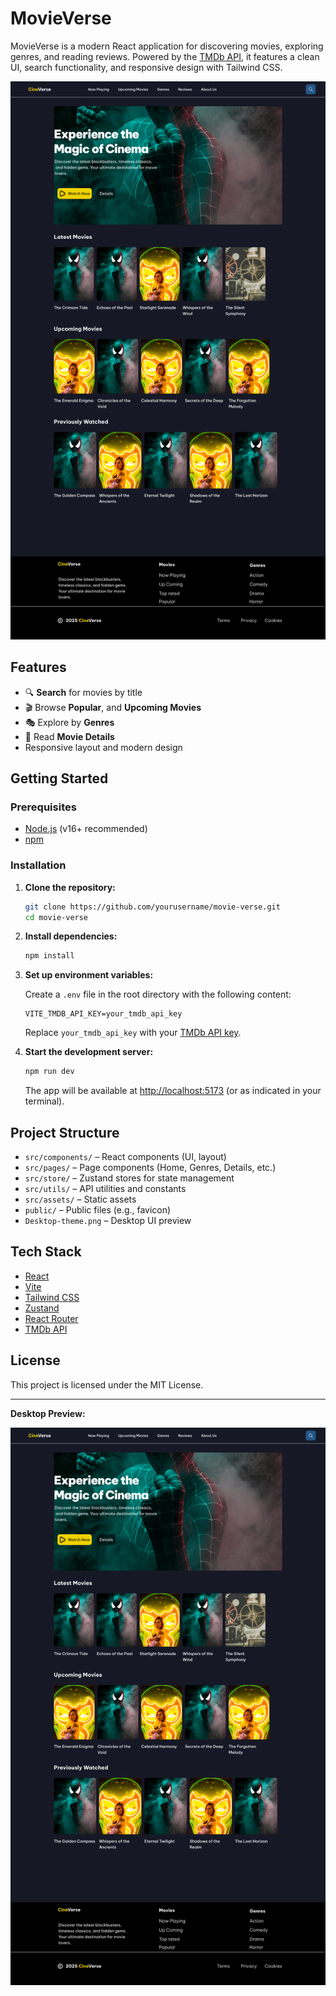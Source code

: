 # MovieVerse

MovieVerse is a modern React application for discovering movies, exploring genres, and reading reviews. Powered by the [TMDb API](https://www.themoviedb.org/documentation/api), it features a clean UI, search functionality, and responsive design with Tailwind CSS.

![Desktop Theme Preview](./Desktop-theme.png)

## Features

- 🔍 **Search** for movies by title
- 🎬 Browse **Popular**,  and **Upcoming Movies**
- 🎭 Explore by **Genres**
- 📝 Read **Movie Details**
- Responsive layout and modern design

## Getting Started

### Prerequisites

- [Node.js](https://nodejs.org/) (v16+ recommended)
- [npm](https://www.npmjs.com/)

### Installation

1. **Clone the repository:**

   ```sh
   git clone https://github.com/yourusername/movie-verse.git
   cd movie-verse
   ```

2. **Install dependencies:**

   ```sh
   npm install
   ```

3. **Set up environment variables:**

   Create a `.env` file in the root directory with the following content:

   ```
   VITE_TMDB_API_KEY=your_tmdb_api_key
   ```

   Replace `your_tmdb_api_key` with your [TMDb API key](https://www.themoviedb.org/settings/api).

4. **Start the development server:**

   ```sh
   npm run dev
   ```

   The app will be available at [http://localhost:5173](http://localhost:5173) (or as indicated in your terminal).

## Project Structure

- `src/components/` – React components (UI, layout)
- `src/pages/` – Page components (Home, Genres, Details, etc.)
- `src/store/` – Zustand stores for state management
- `src/utils/` – API utilities and constants
- `src/assets/` – Static assets
- `public/` – Public files (e.g., favicon)
- `Desktop-theme.png` – Desktop UI preview

## Tech Stack

- [React](https://react.dev/)
- [Vite](https://vitejs.dev/)
- [Tailwind CSS](https://tailwindcss.com/)
- [Zustand](https://zustand-demo.pmnd.rs/)
- [React Router](https://reactrouter.com/)
- [TMDb API](https://www.themoviedb.org/documentation/api)

## License

This project is licensed under the MIT License.

---

**Desktop Preview:**

![Desktop Theme](./Desktop-theme.png)
